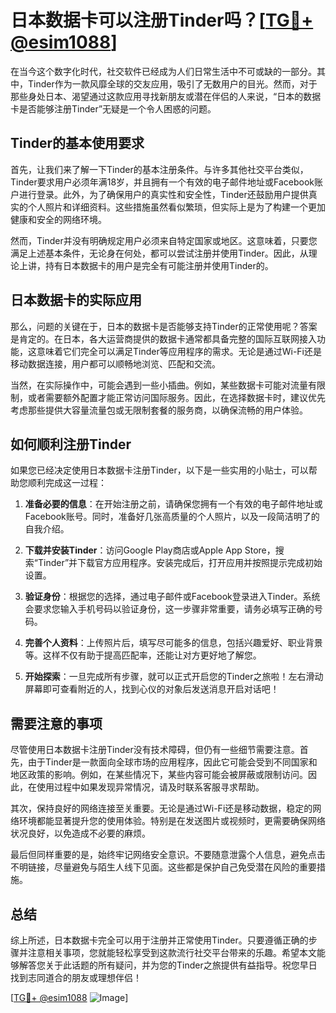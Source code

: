 # 日本数据卡可以注册Tinder吗？[[TG💪+ @esim1088](https://t.me/s/esim1088)]

在当今这个数字化时代，社交软件已经成为人们日常生活中不可或缺的一部分。其中，Tinder作为一款风靡全球的交友应用，吸引了无数用户的目光。然而，对于那些身处日本、渴望通过这款应用寻找新朋友或潜在伴侣的人来说，“日本的数据卡是否能够注册Tinder”无疑是一个令人困惑的问题。

## Tinder的基本使用要求

首先，让我们来了解一下Tinder的基本注册条件。与许多其他社交平台类似，Tinder要求用户必须年满18岁，并且拥有一个有效的电子邮件地址或Facebook账户进行登录。此外，为了确保用户的真实性和安全性，Tinder还鼓励用户提供真实的个人照片和详细资料。这些措施虽然看似繁琐，但实际上是为了构建一个更加健康和安全的网络环境。

然而，Tinder并没有明确规定用户必须来自特定国家或地区。这意味着，只要您满足上述基本条件，无论身在何处，都可以尝试注册并使用Tinder。因此，从理论上讲，持有日本数据卡的用户是完全有可能注册并使用Tinder的。

## 日本数据卡的实际应用

那么，问题的关键在于，日本的数据卡是否能够支持Tinder的正常使用呢？答案是肯定的。在日本，各大运营商提供的数据卡通常都具备完整的国际互联网接入功能，这意味着它们完全可以满足Tinder等应用程序的需求。无论是通过Wi-Fi还是移动数据连接，用户都可以顺畅地浏览、匹配和交流。

当然，在实际操作中，可能会遇到一些小插曲。例如，某些数据卡可能对流量有限制，或者需要额外配置才能正常访问国际服务。因此，在选择数据卡时，建议优先考虑那些提供大容量流量包或无限制套餐的服务商，以确保流畅的用户体验。

## 如何顺利注册Tinder

如果您已经决定使用日本数据卡注册Tinder，以下是一些实用的小贴士，可以帮助您顺利完成这一过程：

1. **准备必要的信息**：在开始注册之前，请确保您拥有一个有效的电子邮件地址或Facebook账号。同时，准备好几张高质量的个人照片，以及一段简洁明了的自我介绍。

2. **下载并安装Tinder**：访问Google Play商店或Apple App Store，搜索“Tinder”并下载官方应用程序。安装完成后，打开应用并按照提示完成初始设置。

3. **验证身份**：根据您的选择，通过电子邮件或Facebook登录进入Tinder。系统会要求您输入手机号码以验证身份，这一步骤非常重要，请务必填写正确的号码。

4. **完善个人资料**：上传照片后，填写尽可能多的信息，包括兴趣爱好、职业背景等。这样不仅有助于提高匹配率，还能让对方更好地了解您。

5. **开始探索**：一旦完成所有步骤，就可以正式开启您的Tinder之旅啦！左右滑动屏幕即可查看附近的人，找到心仪的对象后发送消息开启对话吧！

## 需要注意的事项

尽管使用日本数据卡注册Tinder没有技术障碍，但仍有一些细节需要注意。首先，由于Tinder是一款面向全球市场的应用程序，因此它可能会受到不同国家和地区政策的影响。例如，在某些情况下，某些内容可能会被屏蔽或限制访问。因此，在使用过程中如果发现异常情况，请及时联系客服寻求帮助。

其次，保持良好的网络连接至关重要。无论是通过Wi-Fi还是移动数据，稳定的网络环境都能显著提升您的使用体验。特别是在发送图片或视频时，更需要确保网络状况良好，以免造成不必要的麻烦。

最后但同样重要的是，始终牢记网络安全意识。不要随意泄露个人信息，避免点击不明链接，尽量避免与陌生人线下见面。这些都是保护自己免受潜在风险的重要措施。

## 总结

综上所述，日本数据卡完全可以用于注册并正常使用Tinder。只要遵循正确的步骤并注意相关事项，您就能轻松享受到这款流行社交平台带来的乐趣。希望本文能够解答您关于此话题的所有疑问，并为您的Tinder之旅提供有益指导。祝您早日找到志同道合的朋友或理想伴侣！

[[TG💪+ @esim1088](https://t.me/s/esim1088) ![Image](https://i.postimg.cc/4NQfJmqS/Snipaste-2025-05-13-00-14-12.png)]